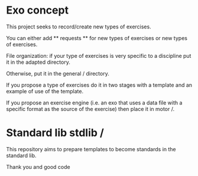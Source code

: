 # Exo concept

This project seeks to record/create new types of exercises.

You can either add ** requests ** for new types of exercises or new types of exercises.

File organization:
if your type of exercises is very specific to a discipline put it in the adapted directory.

Otherwise, put it in the general / directory.

If you propose a type of exercises do it in two stages with a template and an example of use of the template.

If you propose an exercise engine (i.e. an exo that uses a data file with a specific format as the source of the exercise)
then place it in motor /.

# Standard lib stdlib /
This repository aims to prepare templates to become standards in the standard lib.


Thank you
and good code
